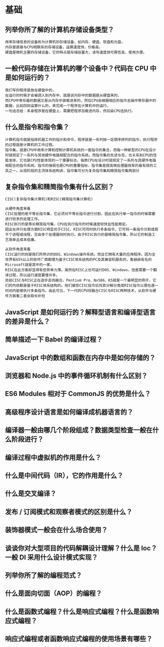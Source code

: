 # 基础

## 列举你所了解的计算机存储设备类型？

```
用来存储信息的设备称为计算机的存储设备，如内存、硬盘、软盘和光盘。
内存是直接与CPU相联系的存储设备，运算速度快，价格高。
硬盘是微机主要的存储设备，它的特点是存储容量大，读写速度快可靠性高，使用方便。
```

## 一般代码存储在计算机的哪个设备中？代码在 CPU 中是如何运行的？

```
我们写的程序是放在硬盘中的，
在运行的时候才会被调入到内存中，就是说内存中的数据是从硬盘来的，
而CPU中寄存器的数据又是从内存中装载进来的，然后CPU会根据相应的指令去操作寄存器中的数据，比如四则运算什么的，来完成一个程序在计算机中的运行。
一句话总结：本身程序是在硬盘上，需要把程序加载进内存，然后由CPU去执行​​​​​​​。
```

## 什么是指令和指令集？

```
计算机指令就是指挥机器工作的指示和命令，程序就是一系列按一定顺序排列的指令，执行程序的过程就是计算机的工作过程。
指令集，就是CPU中用来计算和控制计算机系统的一套指令的集合，而每一种新型的CPU在设计时就规定了一系列与其他硬件电路相配合的指令系统。而指令集的先进与否，也关系到CPU的性能发挥，它也是CPU性能体现的一个重要标志。每款CPU在设计时就规定了一系列与其硬件电路相配合的指令系统。指令的强弱也是CPU的重要指标，指令集是提高微处理器效率的最有效的工具之一。从现阶段的主流体系结构讲，指令集可分为复杂指令集和精简指令集两部分
```

## 复杂指令集和精简指令集有什么区别？

```
CISC(复杂指令集计算机)和RISC(精简指令集计算机)

从硬件角度来看
CISC处理的是不等长指令集，它必须对不等长指令进行分割，因此在执行单一指令的时候需要进行较多的处理工作。
RISC执行的是等长精简指令集，CPU在执行指令的时候速度较快且性能稳定。
因此在并行处理方面RISC明显优于CISC，RISC可同时执行多条指令，它可将一条指令分割成若干个进程或线程，交由多个处理器同时执行。由于RISC执行的是精简指令集，所以它的制造工艺简单且成本低廉。

从软件角度来看
CISC运行的则是我们所熟识的DOS、Windows操作系统。而且它拥有大量的应用程序。因为全世界有65%以上的软件厂商都理为基于CISC体系结构的PC及其兼容机服务的，象赫赫有名的Microsoft就是其中的一家。
RISC在此方面却显得有些势单力薄。虽然在RISC上也可运行DOS、Windows，但是需要一个翻译过程，所以运行速度要慢许多。
目前CISC与RISC正在逐步走向融合，Pentium Pro、Nx586、K5就是一个最明显的例子，它们的内核都是基于RISC体系结构的。他们接受CISC指令后将其分解分类成RISC指令以便在遇一时间内能够执行多条指令。由此可见，下一代的CPU将融合CISC与RISC两种技术，从软件与硬件方面看二者会取长补短
```

## JavaScript 是如何运行的？解释型语言和编译型语言的差异是什么？

## 简单描述一下 Babel 的编译过程？

## JavaScript 中的数组和函数在内存中是如何存储的？

## 浏览器和 Node.js 中的事件循环机制有什么区别？

## ES6 Modules 相对于 CommonJS 的优势是什么？

## 高级程序设计语言是如何编译成机器语言的？

## 编译器一般由哪几个阶段组成？数据类型检查一般在什么阶段进行？

## 编译过程中虚拟机的作用是什么？

## 什么是中间代码（IR），它的作用是什么？

## 什么是交叉编译？

## 发布 / 订阅模式和观察者模式的区别是什么？

## 装饰器模式一般会在什么场合使用？

## 谈谈你对大型项目的代码解耦设计理解？什么是 Ioc？一般 DI 采用什么设计模式实现？

## 列举你所了解的编程范式？

## 什么是面向切面（AOP）的编程？

## 什么是函数式编程？什么是响应式编程？什么是函数响应式编程？

## 响应式编程或者函数响应式编程的使用场景有哪些？
